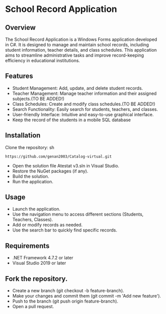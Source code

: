 # School Record Application

## Overview
The School Record Application is a Windows Forms application developed in C#. It is designed to manage and maintain school records, including student information, teacher details, and class schedules. This application aims to streamline administrative tasks and improve record-keeping efficiency in educational institutions.

## Features
* Student Management: Add, update, and delete student records.
* Teacher Management: Manage teacher information and their assigned subjects.(TO BE ADDED!)
* Class Schedules: Create and modify class schedules.(TO BE ADDED!)
* Search Functionality: Easily search for students, teachers, and classes.
* User-friendly Interface: Intuitive and easy-to-use graphical interface.
* Keep the record of the students in a mobile SQL database


## Installation
Clone the repository:
sh
```
https://github.com/genan2003/Catalog-virtual.git
```
* Open the solution file Atestat v3.sln in Visual Studio.
* Restore the NuGet packages (if any).
* Build the solution.
* Run the application.

## Usage
* Launch the application.
* Use the navigation menu to access different sections (Students, Teachers, Classes).
* Add or modify records as needed.
* Use the search bar to quickly find specific records.

## Requirements
* .NET Framework 4.7.2 or later
* Visual Studio 2019 or later


## Fork the repository.
* Create a new branch (git checkout -b feature-branch).
* Make your changes and commit them (git commit -m 'Add new feature').
* Push to the branch (git push origin feature-branch).
* Open a pull request.
